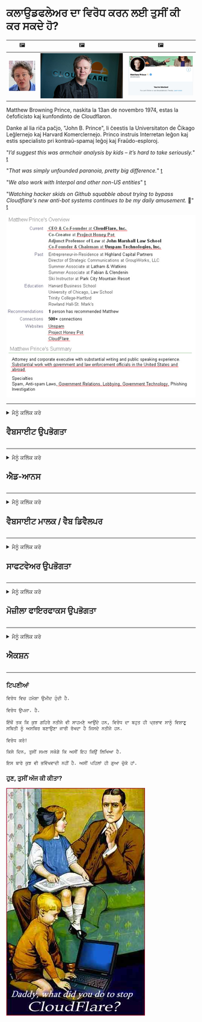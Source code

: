 # ਕਲਾਉਡਫਲੇਅਰ ਦਾ ਵਿਰੋਧ ਕਰਨ ਲਈ ਤੁਸੀਂ ਕੀ ਕਰ ਸਕਦੇ ਹੋ?

| 🖼 | 🖼 | 🖼 |
| --- | --- | --- |
| ![](../image/matthew_prince_teen.jpg) | ![](../image/matthew_prince.jpg) | ![](../image/blockedbymatthewprince.jpg) |


Matthew Browning Prince, naskita la 13an de novembro 1974, estas la ĉefoficisto kaj kunfondinto de Cloudflaron.

Danke al lia riĉa paĉjo, "John B. Prince", li ĉeestis la Universitaton de Ĉikago Leĝlernejo kaj Harvard Komerclernejo.
Princo instruis Interretan leĝon kaj estis specialisto pri kontraŭ-spamaj leĝoj kaj Fraŭdo-esploroj.


"*I’d suggest this was armchair analysis by kids – it’s hard to take seriously.*" [t](https://www.theguardian.com/technology/2015/nov/19/cloudflare-accused-by-anonymous-helping-isis)

"*That was simply unfounded paranoia, pretty big difference.*"  [t](https://twitter.com/xxdesmus/status/992757936123359233)

"*We also work with Interpol and other non-US entities*" [t](https://twitter.com/eastdakota/status/1203028504184360960)

"*Watching hacker skids on Github squabble about trying to bypass Cloudflare's new anti-bot systems continues to be my daily amusement.* 🍿" [t](https://twitter.com/eastdakota/status/1273277839102656515)


![](../image/whoismp.jpg)

---


<details>
<summary>ਮੈਨੂੰ ਕਲਿੱਕ ਕਰੋ

## ਵੈਬਸਾਈਟ ਉਪਭੋਗਤਾ
</summary>


- ਜੇ ਤੁਸੀਂ ਆਪਣੀ ਵੈਬਸਾਈਟ ਕਲਾਉਡਫਲੇਅਰ ਦੀ ਵਰਤੋਂ ਕਰ ਰਹੇ ਹੋ, ਤਾਂ ਉਨ੍ਹਾਂ ਨੂੰ ਕਹੋ ਕਿ ਕਲਾਉਡਫਲੇਅਰ ਨਾ ਵਰਤੋ.
  - ਸੋਸ਼ਲ ਮੀਡੀਆ ਜਿਵੇਂ ਕਿ ਫੇਸਬੁੱਕ, ਰੈਡਿਟ, ਟਵਿੱਟਰ ਜਾਂ ਮਸਟੋਡਨ ਤੇ ਚਮਕਣਾ ਕੋਈ ਫਰਕ ਨਹੀਂ ਪੈਂਦਾ. [ਕਾਰਜ ਹੈਸ਼ਟੈਗਾਂ ਨਾਲੋਂ ਉੱਚੇ ਹੁੰਦੇ ਹਨ.](https://twitter.com/phyzonloop/status/1274132092490862594)
  - ਜੇ ਤੁਸੀਂ ਆਪਣੇ ਆਪ ਨੂੰ ਲਾਭਦਾਇਕ ਬਣਾਉਣਾ ਚਾਹੁੰਦੇ ਹੋ ਤਾਂ ਵੈਬਸਾਈਟ ਦੇ ਮਾਲਕ ਨਾਲ ਸੰਪਰਕ ਕਰਨ ਦੀ ਕੋਸ਼ਿਸ਼ ਕਰੋ.

[ਕਲਾਉਡਫਲੇਅਰ ਨੇ ਕਿਹਾ](https://github.com/Eloston/ungoogled-chromium/issues/783):
```
ਅਸੀਂ ਸਿਫਾਰਸ਼ ਕਰਦੇ ਹਾਂ ਕਿ ਤੁਸੀਂ ਉਨ੍ਹਾਂ ਖਾਸ ਸੇਵਾਵਾਂ ਜਾਂ ਸਾਈਟਾਂ ਲਈ ਪ੍ਰਬੰਧਕਾਂ ਤੱਕ ਪਹੁੰਚ ਕਰੋ ਜੋ ਤੁਸੀਂ ਜਾਰੀ ਕਰਦੇ ਹੋ ਅਤੇ ਆਪਣੇ ਤਜ਼ਰਬੇ ਨੂੰ ਸਾਂਝਾ ਕਰਦੇ ਹੋ.
```

[ਜੇ ਤੁਸੀਂ ਇਸ ਬਾਰੇ ਨਹੀਂ ਪੁੱਛਦੇ, ਵੈਬਸਾਈਟ ਮਾਲਕ ਇਸ ਸਮੱਸਿਆ ਨੂੰ ਕਦੇ ਨਹੀਂ ਜਾਣਦੇ.](../PEOPLE.md)

![](../image/liberapay.jpg)

[ਸਫਲ ਉਦਾਹਰਣ](https://counterpartytalk.org/t/turn-off-cloudflare-on-counterparty-co-plz/164/5).<br>
ਤੁਹਾਨੂੰ ਕੋਈ ਸਮੱਸਿਆ ਹੈ? [ਹੁਣ ਆਪਣੀ ਆਵਾਜ਼ ਉਠਾਓ.](https://github.com/maraoz/maraoz.github.io/issues/1) ਹੇਠ ਉਦਾਹਰਣ.

```
ਤੁਸੀਂ ਸਿਰਫ ਕਾਰਪੋਰੇਟ ਸੈਂਸਰਸ਼ਿਪ ਅਤੇ ਜਨਤਕ ਨਿਗਰਾਨੀ ਦੀ ਸਹਾਇਤਾ ਕਰ ਰਹੇ ਹੋ.
http://crimeflare.eu.org
```

```
ਤੁਹਾਡਾ ਵੈੱਬ ਪੇਜ ਕਲਾਉਡਫਲੇਅਰ ਦੇ ਗੋਪਨੀਯਤਾ-ਦੁਰਵਿਵਹਾਰ ਵਾਲੇ ਨਿਜੀ ਕੰਧ-ਬਾਗ ਵਿੱਚ ਹੈ.
http://crimeflare.eu.org
```

- ਵੈਬਸਾਈਟ ਦੀ ਗੋਪਨੀਯਤਾ ਨੀਤੀ ਨੂੰ ਪੜ੍ਹਨ ਲਈ ਕੁਝ ਸਮਾਂ ਲਓ.
  - ਜੇ ਵੈਬਸਾਈਟ ਕਲਾਉਡਫਲੇਅਰ ਦੇ ਪਿੱਛੇ ਹੈ ਜਾਂ ਵੈਬਸਾਈਟ ਕਲਾਉਡਫਲੇਅਰ ਨਾਲ ਜੁੜੀਆਂ ਸੇਵਾਵਾਂ ਦੀ ਵਰਤੋਂ ਕਰ ਰਹੀ ਹੈ.

ਇਹ ਲਾਜ਼ਮੀ ਹੈ ਕਿ "ਕਲਾਉਡਫਲੇਅਰ" ਕੀ ਹੈ, ਅਤੇ ਕਲਾਉਡਫਲੇਅਰ ਨਾਲ ਤੁਹਾਡੇ ਡੇਟਾ ਨੂੰ ਸਾਂਝਾ ਕਰਨ ਲਈ ਆਗਿਆ ਦੀ ਮੰਗ ਕਰਨੀ ਚਾਹੀਦੀ ਹੈ. ਅਜਿਹਾ ਕਰਨ ਵਿਚ ਅਸਫਲ ਰਹਿਣ ਦੇ ਨਤੀਜੇ ਵਜੋਂ ਭਰੋਸੇ ਦੀ ਉਲੰਘਣਾ ਹੋਵੇਗੀ ਅਤੇ ਵੈਬਸਾਈਟ 'ਤੇ ਵਿਚਾਰ-ਵਟਾਂਦਰੇ ਤੋਂ ਪਰਹੇਜ਼ ਕਰਨਾ ਚਾਹੀਦਾ ਹੈ.

[ਇੱਕ ਸਵੀਕਾਰਯੋਗ ਗੋਪਨੀਯਤਾ ਨੀਤੀ ਦੀ ਉਦਾਹਰਣ ਇੱਥੇ ਹੈ](https://archive.is/bDlTz) ("Subprocessors" > "Entity Name")

```
ਮੈਂ ਤੁਹਾਡੀ ਗੋਪਨੀਯਤਾ ਨੀਤੀ ਨੂੰ ਪੜ ਲਿਆ ਹੈ ਅਤੇ ਮੈਨੂੰ ਕਲਾਉਡਫਲੇਅਰ ਸ਼ਬਦ ਨਹੀਂ ਮਿਲ ਰਿਹਾ.
ਮੈਂ ਤੁਹਾਡੇ ਨਾਲ ਡਾਟਾ ਸਾਂਝਾ ਕਰਨ ਤੋਂ ਇਨਕਾਰ ਕਰਦਾ ਹਾਂ ਜੇ ਤੁਸੀਂ ਕਲਾਉਡਫਲੇਅਰ ਨੂੰ ਮੇਰੇ ਡੇਟਾ ਨੂੰ ਖੁਆਉਣਾ ਜਾਰੀ ਰੱਖਦੇ ਹੋ.
http://crimeflare.eu.org
```

ਇਹ ਗੋਪਨੀਯਤਾ ਨੀਤੀ ਦੀ ਇੱਕ ਉਦਾਹਰਣ ਹੈ ਜਿਸ ਵਿੱਚ ਕਲਾਉਡਫਲੇਅਰ ਸ਼ਬਦ ਨਹੀਂ ਹੈ.
[Liberland Jobs](https://archive.is/daKIr) [privacy policy](https://docsend.com/view/feiwyte):

![](../image/cfwontobey.jpg)

ਕਲਾਉਡਫਲੇਅਰ ਦੀ ਆਪਣੀ ਗੋਪਨੀਯਤਾ ਨੀਤੀ ਹੈ.
[ਕਲਾਉਡਫਲੇਅਰ ਡੌਕਸਿੰਗ ਲੋਕਾਂ ਨੂੰ ਪਸੰਦ ਕਰਦਾ ਹੈ.](https://www.reddit.com/r/GamerGhazi/comments/2s64fe/be_wary_reporting_to_cloudflare/)

ਵੈਬਸਾਈਟ ਦੇ ਸਾਈਨ ਅਪ ਫਾਰਮ ਲਈ ਇਹ ਇਕ ਚੰਗੀ ਉਦਾਹਰਣ ਹੈ.
ਅਫਕ, ਜ਼ੀਰੋ ਵੈਬਸਾਈਟ ਇਹ ਕਰਦੇ ਹਨ. ਕੀ ਤੁਸੀਂ ਉਨ੍ਹਾਂ 'ਤੇ ਭਰੋਸਾ ਕਰੋਗੇ?

```
"XYZ ਲਈ ਸਾਈਨ ਅਪ ਕਰੋ" ਤੇ ਕਲਿਕ ਕਰਕੇ, ਤੁਸੀਂ ਸਾਡੀ ਸੇਵਾ ਦੀਆਂ ਸ਼ਰਤਾਂ ਅਤੇ ਗੋਪਨੀਯਤਾ ਕਥਨ ਨਾਲ ਸਹਿਮਤ ਹੋ.
ਤੁਸੀਂ ਕਲਾਉਡਫਲੇਅਰ ਨਾਲ ਆਪਣੇ ਡੇਟਾ ਨੂੰ ਸਾਂਝਾ ਕਰਨ ਲਈ ਸਹਿਮਤ ਹੋ ਅਤੇ ਕਲਾਉਡਫਲੇਅਰ ਦੇ ਗੋਪਨੀਯਤਾ ਕਥਨ ਤੇ ਵੀ ਸਹਿਮਤ ਹੋ.
ਜੇ ਕਲਾਉਡਫਲੇਅਰ ਤੁਹਾਡੀ ਜਾਣਕਾਰੀ ਲੀਕ ਕਰਦਾ ਹੈ ਜਾਂ ਤੁਹਾਨੂੰ ਸਾਡੇ ਸਰਵਰਾਂ ਨਾਲ ਜੁੜਨ ਨਹੀਂ ਦਿੰਦਾ, ਇਹ ਸਾਡੀ ਗਲਤੀ ਨਹੀਂ ਹੈ. [*]

[ ਸਾਇਨ ਅਪ ] [ ਮੈਂ ਅਸਹਿਮਤ ਹਾਂ ]
```
[*] [PEOPLE.md](../PEOPLE.md)


- ਉਨ੍ਹਾਂ ਦੀ ਸੇਵਾ ਦੀ ਵਰਤੋਂ ਨਾ ਕਰਨ ਦੀ ਕੋਸ਼ਿਸ਼ ਕਰੋ. ਯਾਦ ਰੱਖੋ ਕਿ ਤੁਸੀਂ ਕਲਾਉਡਫਲੇਅਰ ਦੁਆਰਾ ਦੇਖੇ ਜਾ ਰਹੇ ਹੋ.
  - ["I'm in your TLS, sniffin' your passworz"](../image/iminurtls.jpg)

- ਹੋਰ ਵੈਬਸਾਈਟ ਲਈ ਖੋਜ ਕਰੋ. ਇੰਟਰਨੈਟ ਤੇ ਵਿਕਲਪ ਅਤੇ ਮੌਕੇ ਹਨ!

- ਆਪਣੇ ਦੋਸਤਾਂ ਨੂੰ ਹਰ ਰੋਜ਼ ਟੋਰ ਦੀ ਵਰਤੋਂ ਕਰਨ ਲਈ ਯਕੀਨ ਦਿਵਾਓ.
  - ਅਗਿਆਤ ਖੁੱਲੇ ਇੰਟਰਨੈਟ ਦਾ ਮਿਆਰ ਹੋਣਾ ਚਾਹੀਦਾ ਹੈ!
  - [ਯਾਦ ਰੱਖੋ ਕਿ ਟੌਰ ਪ੍ਰੋਜੈਕਟ ਇਸ ਪ੍ਰੋਜੈਕਟ ਨੂੰ ਨਾਪਸੰਦ ਕਰਦਾ ਹੈ.](../HISTORY.md)

</details>

------

<details>
<summary>ਮੈਨੂੰ ਕਲਿੱਕ ਕਰੋ

## ਐਡ-ਆਨਸ
</summary>

- ਜੇ ਤੁਹਾਡਾ ਬ੍ਰਾ Firefਜ਼ਰ ਫਾਇਰਫਾਕਸ, ਟੋਰ ਬ੍ਰਾserਜ਼ਰ, ਜਾਂ ਅਣਗੌਲਡ ਕਰੋਮੀਅਮ ਹੇਠਾਂ ਇਨ੍ਹਾਂ ਵਿੱਚੋਂ ਇੱਕ ਐਡ-ਆਨ ਦੀ ਵਰਤੋਂ ਕਰਦੇ ਹਨ.
  - ਜੇ ਤੁਸੀਂ ਹੋਰ ਨਵੀਂ ਐਡ-ਆਨ ਸ਼ਾਮਲ ਕਰਨਾ ਚਾਹੁੰਦੇ ਹੋ ਤਾਂ ਇਸ ਬਾਰੇ ਪਹਿਲਾਂ ਪੁੱਛੋ.


| ਨਾਮ | ਡਿਵੈਲਪਰ | ਸਹਾਇਤਾ | ਰੋਕ ਸਕਦਾ ਹੈ | ਨੂੰ ਸੂਚਿਤ ਕਰ ਸਕਦਾ ਹੈ | Chrome |
| -------- | -------- | -------- | -------- | -------- | -------- |
| [Bloku Cloudflaron MITM-Atakon](../subfiles/about.bcma.md) | #Addon | [ ? ](http://crimeflare.eu.org/) | **ਹਾਂ**     | **ਹਾਂ**     |  **ਹਾਂ** |
| [Ĉu ligoj estas vundeblaj al MITM-atako?](../subfiles/about.ismm.md) | #Addon | [ ? ](http://crimeflare.eu.org/) | ਨਹੀਂ     | **ਹਾਂ**     |  **ਹਾਂ** |
| [Ĉu ĉi tiuj ligoj blokos Tor-uzanton?](../subfiles/about.isat.md) | #Addon | [ ? ](http://crimeflare.eu.org/) | ਨਹੀਂ     | **ਹਾਂ**     |  **ਹਾਂ** |
| [Block Cloudflare MITM Attack](https://trac.torproject.org/projects/tor/attachment/ticket/24351/block_cloudflare_mitm_attack-1.0.14.1-an%2Bfx.xpi)<br>[**DELETED BY TOR PROJECT**](../HISTORY.md) | nullius | [ ? ](../tool/block_cloudflare_mitm_fx), [Link](http://crimeflare.eu.org/) | **ਹਾਂ**     | **ਹਾਂ**     |  ਨਹੀਂ |
| [TPRB](http://sw.nnpaefp7pkadbxxkhz2agtbv2a4g5sgo2fbmv3i7czaua354334uqqad.onion/) | Sw | [ ? ](http://sw.nnpaefp7pkadbxxkhz2agtbv2a4g5sgo2fbmv3i7czaua354334uqqad.onion/) | **ਹਾਂ**     | **ਹਾਂ**     |  ਨਹੀਂ |
| [Detect Cloudflare](https://addons.mozilla.org/en-US/firefox/addon/detect-cloudflare/) | Frank Otto | [ ? ](https://github.com/traktofon/cf-detect) | ਨਹੀਂ     | **ਹਾਂ**     |  ਨਹੀਂ |
| [True Sight](https://addons.mozilla.org/en-US/firefox/addon/detect-cloudflare-plus/) | claustromaniac | [ ? ](https://github.com/claustromaniac/detect-cloudflare-plus) | ਨਹੀਂ     | **ਹਾਂ**     |  ਨਹੀਂ |
| [Which Cloudflare datacenter am I visiting?](https://addons.mozilla.org/en-US/firefox/addon/cf-pop/) | 依云 | [ ? ](https://github.com/lilydjwg/cf-pop) | ਨਹੀਂ     | **ਹਾਂ**     |  ਨਹੀਂ |


- "ਡੀਸੈਂਟਰੇਲੀਅਜ਼" "ਸੀਡੀਐਨਜੇਐਸ (ਕਲਾਉਡਫਲੇਅਰ)" ਨਾਲ ਕੁਨੈਕਸ਼ਨ ਰੋਕ ਸਕਦੇ ਹਨ.
  - ਇਹ ਬਹੁਤ ਸਾਰੀਆਂ ਬੇਨਤੀਆਂ ਨੂੰ ਨੈੱਟਵਰਕ ਤੱਕ ਪਹੁੰਚਣ ਤੋਂ ਰੋਕਦਾ ਹੈ, ਅਤੇ ਸਥਾਨਕ ਫਾਈਲਾਂ ਨੂੰ ਸਾਈਟਾਂ ਨੂੰ ਤੋੜਨ ਤੋਂ ਰੋਕਣ ਲਈ ਦਿੰਦਾ ਹੈ.
  - ਡਿਵੈਲਪਰ ਨੇ ਜਵਾਬ ਦਿੱਤਾ: "[very concerning indeed](https://github.com/Synzvato/decentraleyes/issues/236#issuecomment-352049501)", "[widespread usage severely centralizes the web](https://github.com/Synzvato/decentraleyes/issues/251#issuecomment-366752049)"

- [ਤੁਸੀਂ ਕਲਾਉਡਫਲੇਅਰ ਸਰਟੀਫਿਕੇਟ ਨੂੰ ਆਪਣੇ ਸਰਟੀਫਿਕੇਟ ਅਥਾਰਟੀ (CA) ਤੋਂ ਹਟਾ ਸਕਦੇ ਹੋ ਜਾਂ ਵਿਸ਼ਵਾਸ ਨਹੀਂ ਕਰ ਸਕਦੇ.](https://www.ssl.com/how-to/remove-root-certificate-firefox/)

</details>

------

<details>
<summary>ਮੈਨੂੰ ਕਲਿੱਕ ਕਰੋ

## ਵੈਬਸਾਈਟ ਮਾਲਕ / ਵੈਬ ਡਿਵੈਲਪਰ
</summary>


![](../image/word_cloudflarefree.jpg)

- ਕਲਾਉਡਫਲੇਅਰ ਸਲਿ .ਸ਼ਨ, ਪੀਰੀਅਡ ਦੀ ਵਰਤੋਂ ਨਾ ਕਰੋ.
  - ਤੁਸੀਂ ਇਸ ਤੋਂ ਵਧੀਆ ਕਰ ਸਕਦੇ ਹੋ, ਠੀਕ ਹੈ? [ਕਲਾਉਡਫਲੇਅਰ ਗਾਹਕੀ, ਯੋਜਨਾਵਾਂ, ਡੋਮੇਨ, ਜਾਂ ਖਾਤਿਆਂ ਨੂੰ ਕਿਵੇਂ ਹਟਾਉਣਾ ਹੈ ਇਹ ਇੱਥੇ ਹੈ.](https://support.cloudflare.com/hc/en-us/articles/200167776-Removing-subscriptions-plans-domains-or-accounts)

| 🖼 | 🖼 |
| --- | --- |
| ![](../image/htmlalertcloudflare.jpg) | ![](../image/htmlalertcloudflare2.jpg) |

- ਹੋਰ ਗਾਹਕ ਚਾਹੁੰਦੇ ਹੋ? ਤੁਸੀਂ ਜਾਣਦੇ ਹੋ ਕੀ ਕਰਨਾ ਹੈ. ਸੰਕੇਤ "ਲਾਈਨ ਦੇ ਉੱਪਰ" ਹੈ.
  - [ਹੈਲੋ, ਤੁਸੀਂ ਲਿਖਿਆ ਹੈ "ਅਸੀਂ ਤੁਹਾਡੀ ਗੋਪਨੀਯਤਾ ਨੂੰ ਗੰਭੀਰਤਾ ਨਾਲ ਲੈਂਦੇ ਹਾਂ" ਪਰ ਮੈਨੂੰ "ਗਲਤੀ 403 ਵਰਜਿਤ ਅਗਿਆਤ ਪਰਾਕਸੀ ਦੀ ਇਜ਼ਾਜ਼ਤ ਨਹੀਂ" ਮਿਲੀ.](https://it.slashdot.org/story/19/02/19/0033255/stop-saying-we-take-your-privacy-and-security-seriously) ਤੁਸੀਂ ਟੋਰ ਜਾਂ ਵੀਪੀਐਨ ਨੂੰ ਕਿਉਂ ਰੋਕ ਰਹੇ ਹੋ? ਅਤੇ ਤੁਸੀਂ ਆਰਜ਼ੀ ਈਮੇਲਾਂ ਨੂੰ ਕਿਉਂ ਰੋਕ ਰਹੇ ਹੋ?

![](../image/anonexist.jpg)

- ਕਲਾਉਡਫਲੇਅਰ ਦੀ ਵਰਤੋਂ ਨਾਲ ਆਉਟੇਜ ਦੀ ਸੰਭਾਵਨਾ ਵਧੇਗੀ. ਜੇ ਤੁਹਾਡਾ ਸਰਵਰ ਬੰਦ ਹੈ ਜਾਂ ਕਲਾਉਡਫਲੇਅਰ ਘੱਟ ਹੈ ਤਾਂ ਯਾਤਰੀ ਤੁਹਾਡੀ ਵੈਬਸਾਈਟ ਤੇ ਪਹੁੰਚ ਨਹੀਂ ਕਰ ਸਕਦੇ.
  - [ਕੀ ਤੁਸੀਂ ਸੱਚਮੁੱਚ ਸੋਚਿਆ ਸੀ ਕਿ ਕਲਾਉਡਫਲੇਅਰ ਕਦੇ ਹੇਠਾਂ ਨਹੀਂ ਜਾਂਦਾ?](https://www.ibtimes.com/cloudflare-down-not-working-sites-producing-504-gateway-timeout-errors-2618008) [Another](https://twitter.com/Jedduff/status/1097875615997399040) [sample](https://twitter.com/search?f=tweets&vertical=default&q=Cloudflare%20is%20having%20problems). [Need more](../PEOPLE.md)?

![](../image/cloudflareinternalerror.jpg)

- ਤੁਹਾਡੀ "ਏਪੀਆਈ ਸੇਵਾ", "ਸਾੱਫਟਵੇਅਰ ਅਪਡੇਟ ਸਰਵਰ" ਜਾਂ "ਆਰਐਸਐਸ ਫੀਡ" ਦੀ ਪਰਾਕਸੀ ਲਈ ਕਲਾਉਡਫਲੇਅਰ ਦੀ ਵਰਤੋਂ ਤੁਹਾਡੇ ਗ੍ਰਾਹਕ ਨੂੰ ਨੁਕਸਾਨ ਪਹੁੰਚਾਏਗੀ. ਇੱਕ ਗਾਹਕ ਨੇ ਤੁਹਾਨੂੰ ਬੁਲਾਇਆ ਅਤੇ ਕਿਹਾ, "ਮੈਂ ਹੁਣ ਤੁਹਾਡੇ API ਦਾ ਇਸਤੇਮਾਲ ਨਹੀਂ ਕਰ ਸਕਦਾ", ਅਤੇ ਤੁਹਾਨੂੰ ਨਹੀਂ ਪਤਾ ਕਿ ਕੀ ਹੋ ਰਿਹਾ ਹੈ. ਕਲਾਉਡਫਲੇਅਰ ਚੁੱਪ ਚਾਪ ਤੁਹਾਡੇ ਗ੍ਰਾਹਕ ਨੂੰ ਰੋਕ ਸਕਦਾ ਹੈ. ਕੀ ਤੁਹਾਨੂੰ ਲਗਦਾ ਹੈ ਕਿ ਇਹ ਠੀਕ ਹੈ?
  - ਇੱਥੇ ਬਹੁਤ ਸਾਰੇ ਆਰਐਸਐਸ ਰੀਡਰ ਕਲਾਇੰਟ ਅਤੇ ਆਰਐਸਐਸ ਰੀਡਰ onlineਨਲਾਈਨ ਸੇਵਾ ਹਨ. ਜੇ ਤੁਸੀਂ ਲੋਕਾਂ ਨੂੰ ਗਾਹਕ ਬਣਨ ਦੀ ਆਗਿਆ ਨਹੀਂ ਦੇ ਰਹੇ ਹੋ ਤਾਂ ਤੁਸੀਂ ਆਰਐਸਐਸ ਫੀਡ ਕਿਉਂ ਪ੍ਰਕਾਸ਼ਤ ਕਰ ਰਹੇ ਹੋ?

![](../image/rssfeedovercf.jpg)

- ਕੀ ਤੁਹਾਨੂੰ HTTPS ਸਰਟੀਫਿਕੇਟ ਚਾਹੀਦਾ ਹੈ? "ਚਲੋ ਐਨਕ੍ਰਿਪਟ" ਦੀ ਵਰਤੋਂ ਕਰੋ ਜਾਂ ਇਸਨੂੰ CA ਕੰਪਨੀ ਤੋਂ ਖਰੀਦੋ.

- ਕੀ ਤੁਹਾਨੂੰ DNS ਸਰਵਰ ਚਾਹੀਦਾ ਹੈ? ਕੀ ਤੁਸੀਂ ਆਪਣਾ ਸਰਵਰ ਸੈਟ ਅਪ ਨਹੀਂ ਕਰ ਸਕਦੇ? ਉਨ੍ਹਾਂ ਬਾਰੇ ਕਿਵੇਂ: [Hurricane Electric Free DNS](https://dns.he.net/), [Dyn.com](https://dyn.com/dns/), [1984 Hosting](https://www.1984hosting.com/), [Afraid.Org (ਜੇ ਤੁਸੀਂ ਟੀ.ਓ.ਆਰ. ਦੀ ਵਰਤੋਂ ਕਰਦੇ ਹੋ ਤਾਂ ਪ੍ਰਬੰਧਨ ਆਪਣਾ ਖਾਤਾ ਮਿਟਾ ਦੇਵੇਗਾ)](https://freedns.afraid.org/)
  - [Alternativoj al DNS](../subfiles/alternative.domaindns.md)

- ਹੋਸਟਿੰਗ ਸੇਵਾ ਦੀ ਭਾਲ ਕਰ ਰਹੇ ਹੋ? ਸਿਰਫ ਮੁਫਤ? ਉਨ੍ਹਾਂ ਬਾਰੇ ਕਿਵੇਂ: [Onion Service](http://vww6ybal4bd7szmgncyruucpgfkqahzddi37ktceo3ah7ngmcopnpyyd.onion/en/security/network-security/tor/onionservices-best-practices), [Free Web Hosting Area](https://freewha.com/), [Autistici/Inventati Web Site Hosting](https://www.autinv5q6en4gpf4.onion/services/website), [Github Pages](https://pages.github.com/), [Surge](https://surge.sh/)
  - [ਕਲਾਉਡਫਲੇਅਰ ਦੇ ਬਦਲ](../subfiles/alternative.cloudflare.md)

- ਕੀ ਤੁਸੀਂ "ਕਲਾਉਡਫਲੇਅਰ-ipfs.com" ਵਰਤ ਰਹੇ ਹੋ? [ਕੀ ਤੁਸੀਂ ਜਾਣਦੇ ਹੋ ਕਲਾਉਡਫਲੇਅਰ ਆਈਪੀਐਫਐਸ ਮਾੜਾ ਹੈ?](../PEOPLE.md)

- ਆਪਣੇ ਸਰਵਰ ਉੱਤੇ ਵੈਬ ਐਪਲੀਕੇਸ਼ਨ ਫਾਇਰਵਾਲ ਸਥਾਪਤ ਕਰੋ ਜਿਵੇਂ ਕਿ OWASP ਅਤੇ Fail2Ban ਅਤੇ ਇਸ ਨੂੰ ਸਹੀ configੰਗ ਨਾਲ ਕੌਂਫਿਗਰ ਕਰੋ.
  - ਟੋਰ ਨੂੰ ਰੋਕਣਾ ਕੋਈ ਹੱਲ ਨਹੀਂ ਹੈ. ਸਿਰਫ ਛੋਟੇ ਮਾੜੇ ਉਪਭੋਗਤਾਵਾਂ ਲਈ ਹਰੇਕ ਨੂੰ ਸਜ਼ਾ ਨਾ ਦਿਓ.

- "ਕਲਾਉਡਫਲੇਅਰ ਵਾਰਪ" ਉਪਭੋਗਤਾਵਾਂ ਨੂੰ ਤੁਹਾਡੀ ਵੈਬਸਾਈਟ ਨੂੰ ਐਕਸੈਸ ਕਰਨ ਤੋਂ ਰੀਡਾਇਰੈਕਟ ਜਾਂ ਬਲਾਕ ਕਰੋ. ਅਤੇ ਇੱਕ ਕਾਰਨ ਦੱਸੋ ਜੇ ਤੁਸੀਂ ਕਰ ਸਕਦੇ ਹੋ.

> IP ਸੂਚੀ: "[ਕਲਾਉਡਫਲੇਅਰ ਦੀ ਮੌਜੂਦਾ ਆਈਪੀ ਰੇਂਜ](cloudflare_inc/)"

> A: ਬੱਸ ਉਹਨਾਂ ਨੂੰ ਰੋਕੋ

```
server {
...
deny 173.245.48.0/20;
deny 103.21.244.0/22;
deny 103.22.200.0/22;
deny 103.31.4.0/22;
deny 141.101.64.0/18;
deny 108.162.192.0/18;
deny 190.93.240.0/20;
deny 188.114.96.0/20;
deny 197.234.240.0/22;
deny 198.41.128.0/17;
deny 162.158.0.0/15;
deny 104.16.0.0/12;
deny 172.64.0.0/13;
deny 131.0.72.0/22;
deny 2400:cb00::/32;
deny 2606:4700::/32;
deny 2803:f800::/32;
deny 2405:b500::/32;
deny 2405:8100::/32;
deny 2a06:98c0::/29;
deny 2c0f:f248::/32;
...
}
```

> B: ਚੇਤਾਵਨੀ ਪੇਜ ਤੇ ਭੇਜੋ

```
http {
...
geo $iscf {
default 0;
173.245.48.0/20 1;
103.21.244.0/22 1;
103.22.200.0/22 1;
103.31.4.0/22 1;
141.101.64.0/18 1;
108.162.192.0/18 1;
190.93.240.0/20 1;
188.114.96.0/20 1;
197.234.240.0/22 1;
198.41.128.0/17 1;
162.158.0.0/15 1;
104.16.0.0/12 1;
172.64.0.0/13 1;
131.0.72.0/22 1;
2400:cb00::/32 1;
2606:4700::/32 1;
2803:f800::/32 1;
2405:b500::/32 1;
2405:8100::/32 1;
2a06:98c0::/29 1;
2c0f:f248::/32 1;
}
...
}

server {
...
if ($iscf) {rewrite ^ https://example.com/cfwsorry.php;}
...
}

<?php
header('HTTP/1.1 406 Not Acceptable');
echo <<<CLOUDFLARED
Thank you for visiting ourwebsite.com!<br />
We are sorry, but we can't serve you because your connection is being intercepted by Cloudflare.<br />
Please read http://crimeflare.eu.org for more information.<br />
CLOUDFLARED;
die();
```

- ਟੋਰ ਪਿਆਜ਼ ਸੇਵਾ ਜਾਂ ਆਈ 2 ਪੀ ਅਪਣਾਓ ਜੇਕਰ ਤੁਸੀਂ ਆਜ਼ਾਦੀ ਵਿੱਚ ਵਿਸ਼ਵਾਸ ਕਰਦੇ ਹੋ ਅਤੇ ਅਗਿਆਤ ਉਪਭੋਗਤਾਵਾਂ ਦਾ ਸਵਾਗਤ ਕਰਦੇ ਹੋ.

- ਹੋਰ ਕਲੀਅਰਨੇਟ / ਟੋਰ ਡਿ dਲ ਵੈਬਸਾਈਟ ਓਪਰੇਟਰਾਂ ਤੋਂ ਸਲਾਹ ਲਈਏ ਅਤੇ ਗੁਮਨਾਮ ਦੋਸਤ ਬਣਾਓ!

</details>

------

<details>
<summary>ਮੈਨੂੰ ਕਲਿੱਕ ਕਰੋ

## ਸਾਫਟਵੇਅਰ ਉਪਭੋਗਤਾ
</summary>


- ਡਿਸਕੋਰਡ ਕਲਾਉਡਫਲੇਅਰ ਦੀ ਵਰਤੋਂ ਕਰ ਰਿਹਾ ਹੈ. ਬਦਲ? ਅਸੀਂ ਸਿਫਾਰਸ਼ ਕਰਦੇ ਹਾਂ [**Briar** (Android)](https://f-droid.org/en/packages/org.briarproject.briar.android/), [Ricochet (PC)](https://ricochet.im/), [Tox + Tor (Android/PC)](https://tox.chat/download.html)
  - ਬ੍ਰਾਇਅਰ ਵਿੱਚ ਟੋਰ ਡੈਮਨ ਸ਼ਾਮਲ ਹੁੰਦਾ ਹੈ ਤਾਂ ਜੋ ਤੁਹਾਨੂੰ bਰਬੋਟ ਨੂੰ ਸਥਾਪਤ ਨਹੀਂ ਕਰਨਾ ਪਏਗਾ.
  - Qwtch ਡਿਵੈਲਪਰ, ਓਪਨ ਗੋਪਨੀਯਤਾ, ਬਿਨਾਂ ਕਿਸੇ ਨੋਟਿਸ ਦੇ ਉਨ੍ਹਾਂ ਦੀ ਗਿੱਟ ਸਰਵਿਸ ਤੋਂ ਸਟਾਪ_ਕਲਾਉਡਫਲੇਅਰ ਪ੍ਰੋਜੈਕਟ ਨੂੰ ਮਿਟਾ ਦਿੱਤਾ.

- ਜੇ ਤੁਸੀਂ ਡੇਬੀਅਨ ਜੀ ਐਨ ਯੂ / ਲੀਨਕਸ, ਜਾਂ ਕੋਈ ਡੈਰੀਵੇਟਿਵ ਵਰਤਦੇ ਹੋ, ਤਾਂ ਸਬਸਕ੍ਰਾਈਬ ਕਰੋ: [bug #831835](https://bugs.debian.org/cgi-bin/bugreport.cgi?bug=831835). ਅਤੇ ਜੇ ਤੁਸੀਂ ਕਰ ਸਕਦੇ ਹੋ, ਪੈਚ ਦੀ ਤਸਦੀਕ ਕਰਨ ਵਿੱਚ ਸਹਾਇਤਾ ਕਰੋ, ਅਤੇ ਪ੍ਰਬੰਧਕ ਨੂੰ ਸਹੀ ਸਿੱਟੇ ਤੇ ਪਹੁੰਚਣ ਵਿੱਚ ਸਹਾਇਤਾ ਕਰੋ ਕਿ ਕੀ ਇਸ ਨੂੰ ਸਵੀਕਾਰ ਕੀਤਾ ਜਾਣਾ ਚਾਹੀਦਾ ਹੈ.

- ਹਮੇਸ਼ਾਂ ਇਹਨਾਂ ਬ੍ਰਾਉਜ਼ਰਾਂ ਦੀ ਸਿਫਾਰਸ਼ ਕਰੋ.

| ਨਾਮ | ਡਿਵੈਲਪਰ | ਸਹਾਇਤਾ | ਟਿੱਪਣੀ |
| -------- | -------- | -------- | -------- |
| [Ungoogled-Chromium](https://ungoogled-software.github.io/ungoogled-chromium-binaries/) | Eloston | [ ? ](https://github.com/Eloston/ungoogled-chromium) | PC (Win, Mac, Linux)  _!Tor_ |
| [Bromite](https://www.bromite.org/fdroid) | Bromite | [ ? ](https://github.com/bromite/bromite/issues) | Android  _!Tor_ |
| [Tor Browser](https://www.torproject.org/download/) | Tor Project | [ ? ](https://support.torproject.org/) | PC (Win, Mac, Linux)  _Tor_|
| [Tor Browser Android](https://www.torproject.org/download/) | Tor Project | [ ? ](https://support.torproject.org/) | Android  _Tor_|
| [Onion Browser](https://itunes.apple.com/us/app/onion-browser/id519296448?mt=8) | Mike Tigas | [ ? ](https://github.com/OnionBrowser/OnionBrowser/issues) | Apple iOS  _Tor_|
| [GNU/Icecat](https://www.gnu.org/software/gnuzilla/) | GNU | [ ? ](https://www.gnu.org/software/gnuzilla/) | PC (Linux) |
| [IceCatMobile](https://f-droid.org/en/packages/org.gnu.icecat/) | GNU | [ ? ](https://lists.gnu.org/mailman/listinfo/bug-gnuzilla) | Android |
| [Iridium Browser](https://iridiumbrowser.de/about/) | Iridium | [ ? ](https://github.com/iridium-browser/iridium-browser/) | PC (Win, Mac, Linux, OpenBSD) |


ਹੋਰ ਸਾੱਫਟਵੇਅਰ ਦੀ ਗੋਪਨੀਯਤਾ ਅਧੂਰੀ ਹੈ. ਇਸ ਦਾ ਮਤਲਬ ਇਹ ਨਹੀਂ ਕਿ ਟੌਰ ਬਰਾ browserਜ਼ਰ "ਸੰਪੂਰਨ" ਹੈ.
ਇੰਟਰਨੈਟ ਅਤੇ ਟੈਕਨੋਲੋਜੀ 'ਤੇ ਕੋਈ 100% ਸੁਰੱਖਿਅਤ ਨਹੀਂ ਹੈ ਅਤੇ ਨਾ ਹੀ 100% ਨਿਜੀ.

- ਟੋਰ ਨਹੀਂ ਵਰਤਣਾ ਚਾਹੁੰਦੇ? ਤੁਸੀਂ ਟੋਰ ਡੈਮਨ ਨਾਲ ਕੋਈ ਵੀ ਬ੍ਰਾ .ਜ਼ਰ ਵਰਤ ਸਕਦੇ ਹੋ.
  - [ਧਿਆਨ ਦਿਓ ਕਿ ਟੋਰ ਪ੍ਰੋਜੈਕਟ ਇਸ ਨੂੰ ਪਸੰਦ ਨਹੀਂ ਕਰਦਾ.](https://support.torproject.org/tbb/tbb-9/) ਟੌਰ ਬਰਾ Browਜ਼ਰ ਦੀ ਵਰਤੋਂ ਕਰੋ ਜੇ ਤੁਸੀਂ ਅਜਿਹਾ ਕਰਨ ਦੇ ਯੋਗ ਹੋ.
- [ਟੋਰ ਨਾਲ ਕਰੋਮੀਅਮ ਦੀ ਵਰਤੋਂ ਕਿਵੇਂ ਕਰੀਏ](../subfiles/chromium_tor.md)


ਚਲੋ ਦੂਜੇ ਸਾੱਫਟਵੇਅਰ ਦੀ ਨਿੱਜਤਾ ਬਾਰੇ ਗੱਲ ਕਰੀਏ.

- [ਜੇ ਤੁਹਾਨੂੰ ਸੱਚਮੁੱਚ ਫਾਇਰਫਾਕਸ ਵਰਤਣ ਦੀ ਜ਼ਰੂਰਤ ਹੈ, ਤਾਂ "ਫਾਇਰਫਾਕਸ ਈਐਸਆਰ" ਚੁਣੋ.](https://www.mozilla.org/en-US/firefox/organizations/)
  - [ਫਾਇਰਫਾਕਸ - ਸਪਾਈਵੇਅਰ ਵਾਚਡੌਗ](https://spyware.neocities.org/articles/firefox.html)
  - [ਫਾਇਰਫਾਕਸ ਮੁਫਤ ਭਾਸ਼ਣ ਨੂੰ ਰੱਦ ਕਰਦਾ ਹੈ, ਮੁਫਤ ਭਾਸ਼ਣ 'ਤੇ ਪਾਬੰਦੀ ਲਗਾਉਂਦਾ ਹੈ](https://web.archive.org/web/20200423010026/https://reclaimthenet.org/firefox-rejects-free-speech-bans-free-speech-commenting-plugin-dissenter-from-its-extensions-gallery/)
  - ["100+ ਡਾvਨਵੋਟਸ. ਇਹ ਇੰਝ ਜਾਪਦਾ ਹੈ ਜਿਵੇਂ ਕਿ ਕਿਸੇ ਸਾਫਟਵੇਅਰ ਕੰਪਨੀ ਨੂੰ ... ਨਾਲ ਜੁੜੇ ਰਹਿਣ ਲਈ ਕਿਹਾ ਜਾ ਰਿਹਾ ਹੈ, ਸਾਫਟਵੇਅਰ ਇਨ੍ਹਾਂ ਦਿਨਾਂ ਵਿੱਚ ਬਹੁਤ ਜ਼ਿਆਦਾ ਹੈ."](https://old.reddit.com/r/firefox/comments/gutdiw/weve_got_work_to_do_the_mozilla_blog/fslbbb6/)
  - [ਓਹ, ਫਾਇਰਫਾਕਸ ਮੇਰੇ ਯੂਆਰਐਲ ਬਾਰ ਵਿੱਚ ਮੈਨੂੰ ਪ੍ਰਯੋਜਿਤ ਲਿੰਕ ਕਿਉਂ ਦਿਖਾ ਰਿਹਾ ਹੈ?](https://www.reddit.com/r/firefox/comments/jybx2w/uh_why_is_firefox_showing_me_sponsored_links_in/)
  - [ਮੋਜ਼ੀਲਾ - ਸ਼ੈਤਾਨ ਅਵਤਾਰ](https://digdeeper.neocities.org/ghost/mozilla.html)

- [ਯਾਦ ਰੱਖੋ, ਮੋਜ਼ੀਲਾ ਕਲਾਉਡਫਲੇਅਰ ਸੇਵਾ ਦੀ ਵਰਤੋਂ ਕਰ ਰਿਹਾ ਹੈ.](https://www.robtex.com/dns-lookup/www.mozilla.org) [ਉਹ ਆਪਣੇ ਉਤਪਾਦ 'ਤੇ ਕਲਾਉਡਫਲੇਅਰ ਦੀ DNS ਸੇਵਾ ਦੀ ਵਰਤੋਂ ਵੀ ਕਰ ਰਹੇ ਹਨ.](https://www.theregister.co.uk/2018/03/21/mozilla_testing_dns_encryption/)

- [ਮੋਜ਼ੀਲਾ ਨੇ ਅਧਿਕਾਰਤ ਤੌਰ 'ਤੇ ਇਸ ਟਿਕਟ ਨੂੰ ਰੱਦ ਕਰ ਦਿੱਤਾ.](https://bugzilla.mozilla.org/show_bug.cgi?id=1426618)

- [ਫਾਇਰਫਾਕਸ ਫੋਕਸ ਇੱਕ ਮਜ਼ਾਕ ਹੈ.](https://github.com/mozilla-mobile/focus-android/issues/1743) [ਉਨ੍ਹਾਂ ਨੇ ਟੈਲੀਮੇਟਰੀ ਬੰਦ ਕਰਨ ਦਾ ਵਾਅਦਾ ਕੀਤਾ ਪਰ ਉਨ੍ਹਾਂ ਨੇ ਇਸ ਨੂੰ ਬਦਲ ਦਿੱਤਾ.](https://github.com/mozilla-mobile/focus-android/issues/4210)

- [ਪਲੇਮੂਨ / ਬੇਸਿਲਸਕ ਡਿਵੈਲਪਰ ਕਲਾਉਡਫਲੇਅਰ ਨੂੰ ਪਿਆਰ ਕਰਦੇ ਹਨ.](https://github.com/mozilla-mobile/focus-android/issues/1743#issuecomment-345993097)
  - [ਪਾਲੇ ਮੂਨ ਦੇ ਆਰਕਾਈਵ ਸਰਵਰ ਨੇ ਮਾਲਵੇਅਰ ਨੂੰ ਹੈਕ ਕੀਤਾ ਅਤੇ 18 ਮਹੀਨਿਆਂ ਤੱਕ ਫੈਲਾਇਆ](https://www.reddit.com/r/privacytoolsIO/comments/cc808y/pale_moons_archive_server_hacked_and_spread/)
  - ਉਹ ਟੋਰ ਉਪਭੋਗਤਾਵਾਂ ਨੂੰ ਵੀ ਨਫ਼ਰਤ ਕਰਦਾ ਹੈ - "[ਇਸ ਨੂੰ ਟੋਰ ਪ੍ਰਤੀ ਵੈਰ ਹੋਣ ਦਿਓ. ਮੈਨੂੰ ਲਗਦਾ ਹੈ ਕਿ ਜ਼ਿਆਦਾਤਰ ਸਾਈਟਾਂ ਇਸ ਦੇ ਬਹੁਤ ਜ਼ਿਆਦਾ ਦੁਰਵਰਤੋਂ ਦੇ ਕਾਰਕ ਨੂੰ ਧਿਆਨ ਵਿੱਚ ਰੱਖਦੇ ਹੋਏ ਟੋਰ ਪ੍ਰਤੀ ਵੈਰ ਕਰਨ ਵਾਲੀਆਂ ਹੋਣੀਆਂ ਚਾਹੀਦੀਆਂ ਹਨ.](https://github.com/yacy/yacy_search_server/issues/314#issuecomment-565932097)"

- [ਵਾਟਰਫੌਕਸ ਵਿੱਚ ਗੰਭੀਰ "ਫੋਨ ਹੋਮ" ਸਮੱਸਿਆ ਹੈ](https://spyware.neocities.org/articles/waterfox.html)

- [ਗੂਗਲ ਕਰੋਮ ਇਕ ਸਪਾਈਵੇਅਰ ਹੈ.](https://www.gnu.org/proprietary/malware-google.en.html)
  - [ਗੂਗਲ ਤੁਹਾਡੀ ਗਤੀਵਿਧੀ ਨੂੰ ਪ੍ਰੋਫਾਈਲ ਕਰਦਾ ਹੈ.](https://spyware.neocities.org/articles/chrome.html)

- [SRWare ਆਇਰਨ ਬਹੁਤ ਸਾਰੇ ਫੋਨ ਘਰੇਲੂ ਕਨੈਕਸ਼ਨ ਬਣਾਉਂਦਾ ਹੈ.](https://spyware.neocities.org/articles/iron.html) ਇਹ ਗੂਗਲ ਡੋਮੇਨ ਨਾਲ ਵੀ ਜੁੜਦਾ ਹੈ.

- [ਬਹਾਦਰ ਬਰਾ Browਜ਼ਰ ਫੇਸਬੁੱਕ / ਟਵਿੱਟਰ ਟਰੈਕਰ ਵ੍ਹਾਈਟਲਿਸਟ.](https://www.bleepingcomputer.com/news/security/facebook-twitter-trackers-whitelisted-by-brave-browser/)
  - [ਇੱਥੇ ਹੋਰ ਮੁੱਦੇ ਹਨ.](https://spyware.neocities.org/articles/brave.html)
  - [ਬੀਨੈਂਸ ਐਫੀਲੀਏਟ ਆਈਡੀ](https://twitter.com/cryptonator1337/status/1269594587716374528)

- [ਮਾਈਕ੍ਰੋਸਾੱਫਟ ਐਜ ਫੇਸਬੁੱਕ ਨੂੰ ਉਪਭੋਗਤਾਵਾਂ ਦੀ ਪਿੱਠ ਪਿੱਛੇ ਫਲੈਸ਼ ਕੋਡ ਚਲਾਉਣ ਦਿੰਦਾ ਹੈ.](https://www.zdnet.com/article/microsoft-edge-lets-facebook-run-flash-code-behind-users-backs/)

- [ਵਿਵਾਲਡੀ ਤੁਹਾਡੀ ਨਿੱਜਤਾ ਦਾ ਸਨਮਾਨ ਨਹੀਂ ਕਰਦਾ.](https://spyware.neocities.org/articles/vivaldi.html)

- [ਓਪੇਰਾ ਸਪਾਈਵੇਅਰ ਪੱਧਰ: ਬਹੁਤ ਉੱਚਾ](https://spyware.neocities.org/articles/opera.html)

- Apple iOS: [ਤੁਹਾਨੂੰ ਆਈਓਐਸ ਬਿਲਕੁਲ ਨਹੀਂ ਵਰਤਣਾ ਚਾਹੀਦਾ, ਮੁੱਖ ਤੌਰ ਤੇ ਕਿਉਂਕਿ ਇਹ ਮਾਲਵੇਅਰ ਹੈ.](https://www.gnu.org/proprietary/malware-apple.html)

ਇਸ ਲਈ ਅਸੀਂ ਸਿਰਫ ਉਪਰੋਕਤ ਸਾਰਣੀ ਦੀ ਸਿਫਾਰਸ਼ ਕਰਦੇ ਹਾਂ. ਹੋਰ ਕੁਝ ਨਹੀਂ.

</details>

------

<details>
<summary>ਮੈਨੂੰ ਕਲਿੱਕ ਕਰੋ

## ਮੋਜ਼ੀਲਾ ਫਾਇਰਫਾਕਸ ਉਪਭੋਗਤਾ
</summary>


- "ਫਾਇਰਫਾਕਸ ਨਾਈਟਲੀ" ਬਿਨਾਂ ਕਿਸੇ -ਪਟ-ਆਉਟ withoutੰਗ ਦੇ ਮੋਜ਼ੀਲਾ ਸਰਵਰਾਂ ਨੂੰ ਡੀਬੱਗ-ਪੱਧਰ ਦੀ ਜਾਣਕਾਰੀ ਭੇਜ ਦੇਵੇਗਾ.
  - [ਮੋਜ਼ੀਲਾ ਸਰਵਰ ਕਲਾਉਡਫਲੇਅਰ ਲੈ ਰਹੇ ਹਨ](https://www.digwebinterface.com/?hostnames=www.mozilla.org%0D%0Amozilla.cloudflare-dns.com&type=&ns=resolver&useresolver=8.8.4.4&nameservers=)

- ਫਾਇਰਫਾਕਸ ਨੂੰ ਮੋਜ਼ੀਲਾ ਸਰਵਰਾਂ ਨਾਲ ਜੁੜਨ ਲਈ ਵਰਜਣਾ ਸੰਭਵ ਹੈ.
  - [ਮੋਜ਼ੀਲਾ ਦੀ ਨੀਤੀ-ਟੈਂਪਲੇਟਸ ਗਾਈਡ](https://github.com/mozilla/policy-templates/blob/master/README.md)
  - ਯਾਦ ਰੱਖੋ ਕਿ ਇਹ ਚਾਲ ਸ਼ਾਇਦ ਬਾਅਦ ਦੇ ਸੰਸਕਰਣ ਵਿਚ ਕੰਮ ਕਰਨਾ ਬੰਦ ਕਰੇਗੀ ਕਿਉਂਕਿ ਮੋਜ਼ੀਲਾ ਆਪਣੇ ਆਪ ਨੂੰ ਵ੍ਹਾਈਟਲਿਸਟ ਕਰਨਾ ਪਸੰਦ ਕਰਦੀ ਹੈ.
  - ਉਹਨਾਂ ਨੂੰ ਪੂਰੀ ਤਰਾਂ ਰੋਕਣ ਲਈ ਫਾਇਰਵਾਲ ਅਤੇ ਡੀ ਐਨ ਐਸ ਫਿਲਟਰ ਦੀ ਵਰਤੋਂ ਕਰੋ.

"`/distribution/policies.json`"

>     "WebsiteFilter": {
> 		"Block": [
> 		"*://*.mozilla.com/*",
> 		"*://*.mozilla.net/*",
> 		"*://*.mozilla.org/*",
> 		"*://webcompat.com/*",
> 		"*://*.firefox.com/*",
> 		"*://*.thunderbird.net/*",
> 		"*://*.cloudflare.com/*"
> 		]
>     },


- ~~ਮੋਜ਼ੀਲਾ ਦੇ ਟਰੈਕਰ ਤੇ ਬੱਗ ਦੀ ਰਿਪੋਰਟ ਕਰੋ, ਉਨ੍ਹਾਂ ਨੂੰ ਕਲਾਉਡਫਲੇਅਰ ਨਾ ਵਰਤਣ ਦੀ ਗੱਲ ਕਹੋ.~~ ਬੱਗਜ਼ੀਲਾ ਉੱਤੇ ਇੱਕ ਬੱਗ ਰਿਪੋਰਟ ਆਈ. ਬਹੁਤ ਸਾਰੇ ਲੋਕਾਂ ਨੂੰ ਆਪਣੀ ਚਿੰਤਾ ਪੋਸਟ ਕੀਤੀ ਗਈ ਸੀ, ਹਾਲਾਂਕਿ ਬੱਗ ਨੂੰ 2018 ਵਿੱਚ ਐਡਮਿਨ ਦੁਆਰਾ ਛੁਪਾਇਆ ਗਿਆ ਸੀ.

- ਤੁਸੀਂ ਫਾਇਰਫਾਕਸ ਵਿੱਚ ਡੋਹ ਨੂੰ ਅਯੋਗ ਕਰ ਸਕਦੇ ਹੋ.
  - [ਫਾਇਰਫਾਕਸ ਦਾ ਡਿਫੌਲਟ DNS ਪ੍ਰਦਾਤਾ ਬਦਲੋ](../subfiles/change-firefox-dns.md)

![](../image/firefoxdns.jpg)

- [ਜੇ ਤੁਸੀਂ ਨਾਨ-ਆਈਐਸਪੀ ਡੀਐਨਐਸ ਵਰਤਣਾ ਚਾਹੁੰਦੇ ਹੋ, ਤਾਂ ਓਪਨਨਿਕ ਟੀਅਰ 2 ਡੀਐਨਐਸ ਸੇਵਾ ਜਾਂ ਕਿਸੇ ਵੀ ਗੈਰ-ਕਲਾ Cloudਡਫਲੇਅਰ ਡੀਐਨਐਸ ਸੇਵਾਵਾਂ ਦੀ ਵਰਤੋਂ ਕਰਨ 'ਤੇ ਵਿਚਾਰ ਕਰੋ.](https://wiki.opennic.org/start)
![](../image/opennic.jpg)
  - DNS ਨਾਲ ਕਲਾਉਡਫਲੇਅਰ ਰੋਕੋ. [Crimeflare DNS](../subfiles/service.publicdns.md)

- ਤੁਸੀਂ ਟੋਰ ਨੂੰ ਡੀਐਨਐਸ ਰੈਜ਼ੋਲਵਰ ਵਜੋਂ ਵਰਤ ਸਕਦੇ ਹੋ. [ਜੇ ਤੁਸੀਂ ਟੋਰ ਮਾਹਰ ਨਹੀਂ ਹੋ, ਤਾਂ ਇੱਥੇ ਪ੍ਰਸ਼ਨ ਪੁੱਛੋ.](https://tor.stackexchange.com/)

> **ਕਿਵੇਂ?**
> 1. ਟੋਰ ਡਾਉਨਲੋਡ ਕਰੋ ਅਤੇ ਇਸਨੂੰ ਆਪਣੇ ਕੰਪਿ onਟਰ ਤੇ ਸਥਾਪਿਤ ਕਰੋ.
> 2. ਇਸ ਲਾਈਨ ਨੂੰ "torrc" ਫਾਈਲ ਵਿੱਚ ਸ਼ਾਮਲ ਕਰੋ.
> DNSPort 127.0.0.1:53
> 3. ਟੋਰ ਮੁੜ ਚਾਲੂ ਕਰੋ.
> 4. ਆਪਣੇ ਕੰਪਿ computerਟਰ ਦੇ DNS ਸਰਵਰ ਨੂੰ "127.0.0.1" ਸੈੱਟ ਕਰੋ.

</details>

------

<details>
<summary>ਮੈਨੂੰ ਕਲਿੱਕ ਕਰੋ

## ਐਕਸ਼ਨ
</summary>


- ਆਪਣੇ ਆਸ ਪਾਸ ਦੇ ਦੂਜਿਆਂ ਨੂੰ ਕਲਾਉਡਫਲੇਅਰ ਦੇ ਖ਼ਤਰਿਆਂ ਬਾਰੇ ਦੱਸੋ.

- [ਇਸ ਰਿਪੋਜ਼ਟਰੀ ਨੂੰ ਸੁਧਾਰਨ ਵਿੱਚ ਸਹਾਇਤਾ ਕਰੋ.](http://crimeflare.eu.org)
  - ਦੋਵੇਂ ਸੂਚੀਆਂ, ਇਸਦੇ ਵਿਰੁੱਧ ਦਲੀਲਾਂ ਅਤੇ ਵੇਰਵੇ.

- [ਦਸਤਾਵੇਜ਼ ਬਣਾਓ ਅਤੇ ਬਹੁਤ ਜਨਤਕ ਬਣਾਓ ਜਿੱਥੇ ਕਲਾਉਡਫਲੇਅਰ (ਅਤੇ ਸਮਾਨ ਕੰਪਨੀਆਂ) ਨਾਲ ਚੀਜ਼ਾਂ ਗਲਤ ਹੋ ਜਾਂਦੀਆਂ ਹਨ, ਜਦੋਂ ਤੁਸੀਂ ਅਜਿਹਾ ਕਰਦੇ ਹੋ ਤਾਂ ਇਸ ਰਿਪੋਜ਼ਟਰੀ ਦਾ ਜ਼ਿਕਰ ਜ਼ਰੂਰ ਕਰਨਾ](http://crimeflare.eu.org) :)

- ਮੂਲ ਰੂਪ ਵਿੱਚ ਟੋਰ ਦੀ ਵਰਤੋਂ ਕਰਦੇ ਹੋਏ ਵਧੇਰੇ ਲੋਕਾਂ ਨੂੰ ਪ੍ਰਾਪਤ ਕਰੋ ਤਾਂ ਜੋ ਉਹ ਦੁਨੀਆ ਦੇ ਵੱਖ ਵੱਖ ਹਿੱਸਿਆਂ ਦੇ ਦ੍ਰਿਸ਼ਟੀਕੋਣ ਤੋਂ ਵੈੱਬ ਦਾ ਅਨੁਭਵ ਕਰ ਸਕਣ.

- ਕਲਾਉਡਫਲੇਅਰ ਤੋਂ ਦੁਨੀਆ ਨੂੰ ਆਜ਼ਾਦ ਕਰਨ ਲਈ ਸਮਰਪਿਤ, ਸੋਸ਼ਲ ਮੀਡੀਆ ਅਤੇ ਮੀਟਸਪੇਸ ਵਿਚ ਸਮੂਹ ਸ਼ੁਰੂ ਕਰੋ.

- ਜਿਥੇ ਵੀ appropriateੁਕਵਾਂ ਹੋਵੇ, ਇਸ ਸਮੂਹਾਂ ਨੂੰ ਇਸ ਰਿਪੋਜ਼ਟਰੀ ਤੇ ਲਿੰਕ ਕਰੋ - ਇਹ ਸਮੂਹਾਂ ਦੇ ਰੂਪ ਵਿੱਚ ਮਿਲ ਕੇ ਕੰਮ ਕਰਨ ਦੇ ਤਾਲਮੇਲ ਲਈ ਇੱਕ ਜਗ੍ਹਾ ਹੋ ਸਕਦੀ ਹੈ.

- [ਇਕ ਕੋਪ ਸ਼ੁਰੂ ਕਰੋ ਜੋ ਕਲਾਉਡਫਲੇਅਰ ਦਾ ਇਕ ਸਾਰਥਕ ਗੈਰ-ਕਾਰਪੋਰੇਟ ਵਿਕਲਪ ਪ੍ਰਦਾਨ ਕਰ ਸਕੇ.](../subfiles/alternative.cloudflare.md)

- ਚਲੋ ਕਲਾਉਡਫਲੇਅਰ ਦੇ ਵਿਰੁੱਧ ਘੱਟੋ-ਘੱਟ ਮਲਟੀਪਲ ਪੱਧਰੀ ਰੱਖਿਆ ਪ੍ਰਦਾਨ ਕਰਨ ਵਿੱਚ ਸਹਾਇਤਾ ਲਈ ਕਿਸੇ ਵਿਕਲਪ ਬਾਰੇ ਸਾਨੂੰ ਦੱਸੋ.

- ਜੇ ਤੁਸੀਂ ਕਲਾਉਡਫਲੇਅਰ ਗਾਹਕ ਹੋ, ਤਾਂ ਆਪਣੀ ਗੋਪਨੀਯਤਾ ਸੈਟਿੰਗਜ਼ ਸੈੱਟ ਕਰੋ, ਅਤੇ ਉਹਨਾਂ ਦੀ ਉਲੰਘਣਾ ਕਰਨ ਦੀ ਉਡੀਕ ਕਰੋ.
  - [ਫਿਰ ਉਨ੍ਹਾਂ ਨੂੰ ਐਂਟੀ-ਸਪੈਮ / ਗੋਪਨੀਯਤਾ ਦੀ ਉਲੰਘਣਾ ਦੇ ਦੋਸ਼ਾਂ ਅਧੀਨ ਲਿਆਓ.](https://twitter.com/thexpaw/status/1108424723233419264)

- ਜੇ ਤੁਸੀਂ ਸੰਯੁਕਤ ਰਾਜ ਅਮਰੀਕਾ ਵਿਚ ਹੋ ਅਤੇ ਵੈਬਸਾਈਟ ਇਕ ਬੈਂਕ ਜਾਂ ਇਕ ਲੇਖਾਕਾਰ ਹੈ, ਤਾਂ ਗ੍ਰਾਮ-ਲੀਚ – ਬਲੈਲੀ ਐਕਟ, ਜਾਂ ਡੀਆਈਐਸਬਿਲਟੀ ਐਕਟ ਦੇ ਨਾਲ ਅਮਰੀਕਨਾਂ ਦੇ ਅਧੀਨ ਕਾਨੂੰਨੀ ਦਬਾਅ ਲਿਆਉਣ ਦੀ ਕੋਸ਼ਿਸ਼ ਕਰੋ ਅਤੇ ਸਾਨੂੰ ਇਹ ਦੱਸ ਦਿਓ ਕਿ ਤੁਹਾਨੂੰ ਕਿੰਨੀ ਦੂਰੀ ਮਿਲੀ ਹੈ. .

- ਜੇ ਵੈਬਸਾਈਟ ਇਕ ਸਰਕਾਰੀ ਸਾਈਟ ਹੈ, ਤਾਂ ਯੂਐਸ ਦੇ ਸੰਵਿਧਾਨ ਦੀ ਪਹਿਲੀ ਸੋਧ ਅਧੀਨ ਕਾਨੂੰਨੀ ਦਬਾਅ ਲਿਆਉਣ ਦੀ ਕੋਸ਼ਿਸ਼ ਕਰੋ.

- ਜੇ ਤੁਸੀਂ ਈਯੂ ਦੇ ਨਾਗਰਿਕ ਹੋ, ਤਾਂ ਜਨਰਲ ਡੇਟਾ ਪ੍ਰੋਟੈਕਸ਼ਨ ਰੈਗੂਲੇਸ਼ਨ ਦੇ ਅਧੀਨ ਆਪਣੀ ਨਿੱਜੀ ਜਾਣਕਾਰੀ ਭੇਜਣ ਲਈ ਵੈਬਸਾਈਟ ਨਾਲ ਸੰਪਰਕ ਕਰੋ. ਜੇ ਉਹ ਤੁਹਾਨੂੰ ਤੁਹਾਡੀ ਜਾਣਕਾਰੀ ਦੇਣ ਤੋਂ ਇਨਕਾਰ ਕਰਦੇ ਹਨ, ਤਾਂ ਇਹ ਕਾਨੂੰਨ ਦੀ ਉਲੰਘਣਾ ਹੈ.

- ਉਨ੍ਹਾਂ ਕੰਪਨੀਆਂ ਲਈ ਜੋ ਆਪਣੀ ਵੈਬਸਾਈਟ 'ਤੇ ਸੇਵਾ ਦੀ ਪੇਸ਼ਕਸ਼ ਕਰਨ ਦਾ ਦਾਅਵਾ ਕਰਦੇ ਹਨ ਉਨ੍ਹਾਂ ਨੂੰ ਖਪਤਕਾਰਾਂ ਦੀ ਸੁਰੱਖਿਆ ਸੰਸਥਾਵਾਂ ਅਤੇ ਬੀ ਬੀ ਬੀ ਨੂੰ "ਝੂਠੇ ਵਿਗਿਆਪਨ" ਵਜੋਂ ਰਿਪੋਰਟ ਕਰਨ ਦੀ ਕੋਸ਼ਿਸ਼ ਕਰੋ. ਕਲਾਉਡਫਲੇਅਰ ਵੈਬਸਾਈਟਾਂ ਕਲਾਉਡਫਲੇਅਰ ਸਰਵਰਾਂ ਦੁਆਰਾ ਵਰਤੀਆਂ ਜਾਂਦੀਆਂ ਹਨ.

- [ਆਈਟੀਯੂ ਨੇ ਯੂਐਸ ਦੇ ਪ੍ਰਸੰਗ ਵਿਚ ਸੁਝਾਅ ਦਿੱਤਾ ਹੈ ਕਿ ਕਲਾਉਡਫਲੇਅਰ ਇੰਨਾ ਵੱਡਾ ਹੋਣਾ ਸ਼ੁਰੂ ਕਰ ਰਿਹਾ ਹੈ ਕਿ ਸ਼ਾਇਦ ਉਨ੍ਹਾਂ 'ਤੇ ਵਿਸ਼ਵਾਸੀ ਕਾਨੂੰਨ ਲਿਆਂਦਾ ਜਾ ਸਕੇ.](https://www.itu.int/en/ITU-T/Workshops-and-Seminars/20181218/Documents/Geoff_Huston_Presentation.pdf)

- ਇਹ ਸਮਝਿਆ ਜਾ ਸਕਦਾ ਹੈ ਕਿ ਜੀਐਨਯੂ ਜੀਪੀਐਲ ਸੰਸਕਰਣ 4 ਵਿਚ ਅਜਿਹੀ ਸੇਵਾ ਦੇ ਪਿੱਛੇ ਸਰੋਤ ਕੋਡ ਨੂੰ ਸਟੋਰ ਕਰਨ ਦੇ ਵਿਰੁੱਧ ਇਕ ਵਿਵਸਥਾ ਸ਼ਾਮਲ ਹੋ ਸਕਦੀ ਹੈ, ਜਿਸ ਵਿਚ ਸਾਰੇ ਜੀਪੀਐਲਵੀ 4 ਅਤੇ ਬਾਅਦ ਦੇ ਪ੍ਰੋਗਰਾਮਾਂ ਦੀ ਜ਼ਰੂਰਤ ਹੈ ਜੋ ਘੱਟੋ ਘੱਟ ਸਰੋਤ ਕੋਡ ਨੂੰ ਇਕ ਮਾਧਿਅਮ ਦੁਆਰਾ ਪਹੁੰਚਯੋਗ ਹੈ ਜੋ ਟੋਰ ਉਪਭੋਗਤਾਵਾਂ ਨਾਲ ਵਿਤਕਰਾ ਨਹੀਂ ਕਰਦਾ.

- [Se vi uzas Mastodon bonvolu sekvi la konton Mitigator](../subfiles/service.altlink.md).

</details>

------

### ਟਿਪਣੀਆਂ

```
ਵਿਰੋਧ ਵਿਚ ਹਮੇਸ਼ਾ ਉਮੀਦ ਹੁੰਦੀ ਹੈ.

ਵਿਰੋਧ ਉਪਜਾ. ਹੈ.

ਇੱਥੋਂ ਤਕ ਕਿ ਕੁਝ ਗਹਿਰੇ ਨਤੀਜੇ ਵੀ ਸਾਹਮਣੇ ਆਉਂਦੇ ਹਨ, ਵਿਰੋਧ ਦਾ ਬਹੁਤ ਹੀ ਪ੍ਰਭਾਵ ਸਾਨੂੰ ਵਿਸ਼ਾਣੂ ਸਥਿਤੀ ਨੂੰ ਅਸਥਿਰ ਬਣਾਉਣਾ ਜਾਰੀ ਰੱਖਦਾ ਹੈ ਜਿਸਦੇ ਨਤੀਜੇ ਹਨ.

ਵਿਰੋਧ ਕਰੋ!
```

```
ਕਿਸੇ ਦਿਨ, ਤੁਸੀਂ ਸਮਝ ਸਕੋਗੇ ਕਿ ਅਸੀਂ ਇਹ ਕਿਉਂ ਲਿਖਿਆ ਹੈ.
```

```
ਇਸ ਬਾਰੇ ਕੁਝ ਵੀ ਭਵਿੱਖਵਾਦੀ ਨਹੀਂ ਹੈ. ਅਸੀਂ ਪਹਿਲਾਂ ਹੀ ਗੁਆ ਚੁੱਕੇ ਹਾਂ.
```

### ਹੁਣ, ਤੁਸੀਂ ਅੱਜ ਕੀ ਕੀਤਾ?


![](../image/stopcf.jpg)

